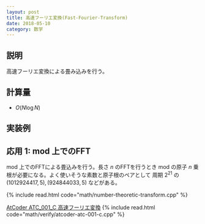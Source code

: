 ```yaml
---
layout: post
title: 高速フーリエ変換(Fast-Fourier-Transform)
date: 2018-05-10
category: 数学
---
```


## 説明
高速フーリエ変換による畳み込みを行う。

## 計算量
* $O(N \log N)$

## 実装例

## 応用 1: mod 上でのFFT
mod 上でのFFTによる畳込みを行う。長さ $n$ のFFTを行うとき mod の原子 $n$ 乗根が必要になる。よく使いそうな素数と原子根のペアとして 周期 $2^{21}$ の $(1012924417, 5), (924844033, 5)$ などがある。

{% include read.html code="math/number-theoretic-transform.cpp" %}

[AtCoder ATC_001_C 高速フーリエ変換](https://beta.atcoder.jp/contests/atc001/tasks/fft_c)
{% include read.html code="math/verify/atcoder-atc-001-c.cpp" %}

